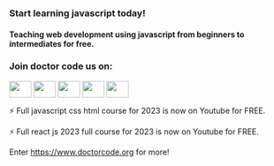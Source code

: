 ### Start learning javascript today!
#### Teaching web development using javascript from beginners to intermediates for free.

<h3 align="left">Join doctor code us on: </h3>

<p align="left">
<a href="https://www.linkedin.com/company/doctor-code/" target="blank"><img align="center" src="https://raw.githubusercontent.com/rahuldkjain/github-profile-readme-generator/master/src/images/icons/Social/linked-in-alt.svg" height="30" width="40" /></a>
<a href="https://www.facebook.com/isDrCode" target="blank"><img align="center" src="https://raw.githubusercontent.com/rahuldkjain/github-profile-readme-generator/master/src/images/icons/Social/facebook.svg" height="30" width="40" /></a>
<a href="https://www.youtube.com/channel/UC52jFvpT1iRUhzmHmiQARzw" target="blank"><img align="center" src="https://raw.githubusercontent.com/rahuldkjain/github-profile-readme-generator/master/src/images/icons/Social/youtube.svg" height="30" width="40" /></a>
<a href="https://www.instagram.com/doctorcodebootcamp/" target="blank"><img align="center" src="https://raw.githubusercontent.com/rahuldkjain/github-profile-readme-generator/master/src/images/icons/Social/instagram.svg" height="30" width="40" /></a>
<a href="https://discord.gg/GYccAdxhRw" target="blank"><img align="center" src="https://raw.githubusercontent.com/rahuldkjain/github-profile-readme-generator/master/src/images/icons/Social/discord.svg" height="30" width="40" /></a>
</p>


⚡ Full javascript css html course for 2023 is now on Youtube for FREE.

⚡ Full react js 2023 full course for 2023 is now on Youtube for FREE.

Enter https://www.doctorcode.org for more!
